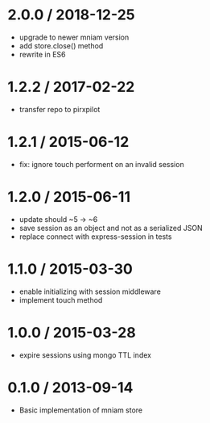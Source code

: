 
2.0.0 / 2018-12-25
==================

 * upgrade to newer mniam version
 * add store.close() method
 * rewrite in ES6

1.2.2 / 2017-02-22
==================

 * transfer repo to pirxpilot

1.2.1 / 2015-06-12
==================

 * fix: ignore touch performent on an invalid session

1.2.0 / 2015-06-11
==================

 * update should ~5 -> ~6
 * save session as an object and not as a serialized JSON
 * replace connect with express-session in tests

1.1.0 / 2015-03-30
==================

 * enable initializing with session middleware
 * implement touch method

1.0.0 / 2015-03-28
==================

 * expire sessions using mongo TTL index

0.1.0 / 2013-09-14 
==================

 * Basic implementation of mniam store
